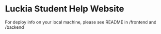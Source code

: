 # Luckia Student Help Website
For deploy info on your local machine, please see README in /frontend and /backend